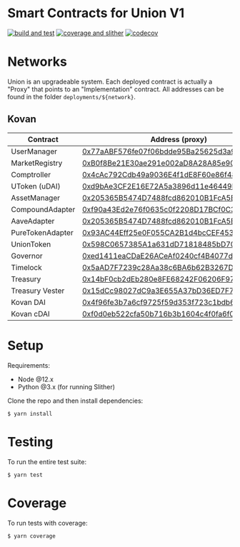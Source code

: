 # Smart Contracts for Union V1

[![build and test](https://github.com/unioncredit/union-v1-contracts/actions/workflows/ci_push.yml/badge.svg)](https://github.com/unioncredit/union-v1-contracts/actions/workflows/ci_push.yml) [![coverage and slither](https://github.com/unioncredit/union-v1-contracts/actions/workflows/ci_pr.yml/badge.svg)](https://github.com/unioncredit/union-v1-contracts/actions/workflows/ci_pr.yml) [![codecov](https://codecov.io/gh/unioncredit/union-v1-contracts/branch/master/graph/badge.svg?token=RWHSS7TLO6)](https://codecov.io/gh/unioncredit/union-v1-contracts)

# Networks

Union is an upgradeable system. Each deployed contract is actually a "Proxy" that points to an "Implementation" contract. All addresses can be found in the folder `deployments/${network}`.

## Kovan

| Contract         | Address (proxy)                                                                                                             | Upgradeable |
| ---------------- | --------------------------------------------------------------------------------------------------------------------------- | ----------- |
| UserManager      | [0x77aABF576fe07f06bdde95Ba25625d3a91A6190F](https://kovan.etherscan.io/address/0x77aABF576fe07f06bdde95Ba25625d3a91A6190F) | ✅          |
| MarketRegistry   | [0xB0f8Be21E30ae291e002aD8A28A85e90266Ad099](https://kovan.etherscan.io/address/0xB0f8Be21E30ae291e002aD8A28A85e90266Ad099) | ✅          |
| Comptroller      | [0x4cAc792Cdb49a9036E4f1dE8F60e86f485D0EB98](https://kovan.etherscan.io/address/0x4cAc792Cdb49a9036E4f1dE8F60e86f485D0EB98) | ✅          |
| UToken (uDAI)    | [0xd9bAe3CF2E16E72A5a3896d11e46449E65Aa6F52](https://kovan.etherscan.io/address/0xd9bAe3CF2E16E72A5a3896d11e46449E65Aa6F52) | ✅          |
| AssetManager     | [0x205365B5474D7488fcd862010B1FcA5Bd8c485C9](https://kovan.etherscan.io/address/0x205365B5474D7488fcd862010B1FcA5Bd8c485C9) | ✅          |
| CompoundAdapter  | [0xf90a43Ed2e76f0635c0f2208D17BCf0C380D270C](https://kovan.etherscan.io/address/0xf90a43Ed2e76f0635c0f2208D17BCf0C380D270C) | ✅          |
| AaveAdapter      | [0x205365B5474D7488fcd862010B1FcA5Bd8c485C9](https://kovan.etherscan.io/address/0x205365B5474D7488fcd862010B1FcA5Bd8c485C9) | ✅          |
| PureTokenAdapter | [0x93AC44Eff25e0F055CA2B1d4bcCEF453A8541F96](https://kovan.etherscan.io/address/0x93AC44Eff25e0F055CA2B1d4bcCEF453A8541F96) | ✅          |
| UnionToken       | [0x598C0657385A1a631dD71818485bD704CFa552aE](https://kovan.etherscan.io/address/0x598C0657385A1a631dD71818485bD704CFa552aE) | ❌          |
| Governor         | [0xed1411eaCDaE26ACeAf0240cf4B4077dbB75d06a](https://kovan.etherscan.io/address/0xed1411eaCDaE26ACeAf0240cf4B4077dbB75d06a) | ❌          |
| Timelock         | [0x5aAD7F7239c28Aa38c6BA6b62B3267D3a6Bb7F7a](https://kovan.etherscan.io/address/0x5aAD7F7239c28Aa38c6BA6b62B3267D3a6Bb7F7a) | ❌          |
| Treasury         | [0x14bF0cb2dEb280e8FE68242F06206F970c2ef425](https://kovan.etherscan.io/address/0x14bF0cb2dEb280e8FE68242F06206F970c2ef425) | ❌          |
| Treasury Vester  | [0x15dCc98027dC9a3E655A37bD36ED7F7483aBBEc8](https://kovan.etherscan.io/address/0x15dCc98027dC9a3E655A37bD36ED7F7483aBBEc8) | ❌          |
| Kovan DAI        | [0x4f96fe3b7a6cf9725f59d353f723c1bdb64ca6aa](https://kovan.etherscan.io/address/0x4f96fe3b7a6cf9725f59d353f723c1bdb64ca6aa) | ❌          |
| Kovan cDAI       | [0xf0d0eb522cfa50b716b3b1604c4f0fa6f04376ad](https://kovan.etherscan.io/address/0xf0d0eb522cfa50b716b3b1604c4f0fa6f04376ad) | ❌          |

# Setup

Requirements:

-   Node @12.x
-   Python @3.x (for running Slither)

Clone the repo and then install dependencies:

```
$ yarn install
```

# Testing

To run the entire test suite:

```
$ yarn test
```

# Coverage

To run tests with coverage:

```
$ yarn coverage
```
